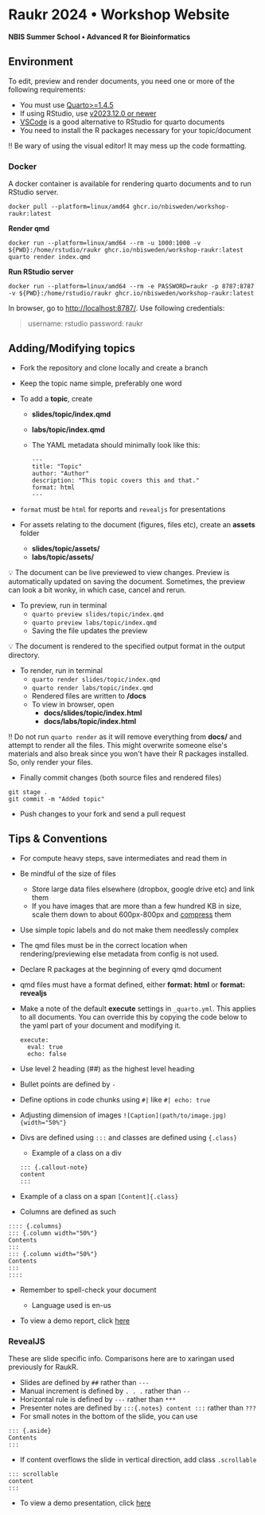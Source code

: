 # Raukr 2024 • Workshop Website  
**NBIS Summer School • Advanced R for Bioinformatics**

## Environment

To edit, preview and render documents, you need one or more of the following requirements:

- You must use [Quarto\>=1.4.5](https://quarto.org/docs/download/)
- If using RStudio, use [v2023.12.0 or newer](https://posit.co/download/rstudio-desktop/)
- [VSCode](https://arinbasu.medium.com/why-quarto-with-vscode-is-a-great-data-science-tool-f0a259d28702) is a good alternative to RStudio for quarto documents
- You need to install the R packages necessary for your topic/document

:bangbang: Be wary of using the visual editor! It may mess up the code formatting.

### Docker

A docker container is available for rendering quarto documents and to run RStudio server.

```
docker pull --platform=linux/amd64 ghcr.io/nbisweden/workshop-raukr:latest
```

**Render qmd**

```
docker run --platform=linux/amd64 --rm -u 1000:1000 -v ${PWD}:/home/rstudio/raukr ghcr.io/nbisweden/workshop-raukr:latest quarto render index.qmd
```

**Run RStudio server**

```
docker run --platform=linux/amd64 --rm -e PASSWORD=raukr -p 8787:8787 -v ${PWD}:/home/rstudio/raukr ghcr.io/nbisweden/workshop-raukr:latest
```

In browser, go to [http://localhost:8787/](http://localhost:8787/). Use following credentials:

> username: rstudio
> password: raukr

## Adding/Modifying topics

- Fork the repository and clone locally and create a branch
- Keep the topic name simple, preferably one word
- To add a **topic**, create
  - **slides/topic/index.qmd**
  - **labs/topic/index.qmd**
  - The YAML metadata should minimally look like this:

    ```         
    ---
    title: "Topic"
    author: "Author"
    description: "This topic covers this and that."
    format: html
    ---
    ```

- `format` must be `html` for reports and `revealjs` for presentations
- For assets relating to the document (figures, files etc), create an **assets** folder
  - **slides/topic/assets/**
  - **labs/topic/assets/**

:bulb: The document can be live previewed to view changes. Preview is automatically updated on saving the document. Sometimes, the preview can look a bit wonky, in which case, cancel and rerun.

- To preview, run in terminal
  - `quarto preview slides/topic/index.qmd`
  - `quarto preview labs/topic/index.qmd`
  - Saving the file updates the preview

:bulb: The document is rendered to the specified output format in the output directory.

- To render, run in terminal
  - `quarto render slides/topic/index.qmd`
  - `quarto render labs/topic/index.qmd`
  - Rendered files are written to **/docs**
  - To view in browser, open
    - **docs/slides/topic/index.html**
    - **docs/labs/topic/index.html**
    
:bangbang: Do not run `quarto render` as it will remove everything from **docs/** and attempt to render all the files. This might overwrite someone else's materials and also break since you won't have their R packages installed. So, only render your files.

- Finally commit changes (both source files and rendered files)

```
git stage .
git commit -m "Added topic"
```

- Push changes to your fork and send a pull request

## Tips & Conventions

- For compute heavy steps, save intermediates and read them in
- Be mindful of the size of files
  - Store large data files elsewhere (dropbox, google drive etc) and link them
  - If you have images that are more than a few hundred KB in size, scale them down to about 600px-800px and [compress](https://compressjpeg.com/) them
- Use simple topic labels and do not make them needlessly complex
- The qmd files must be in the correct location when rendering/previewing else metadata from config is not used. 
- Declare R packages at the beginning of every qmd document
- qmd files must have a format defined, either **format: html** or **format: revealjs**
- Make a note of the default **execute** settings in `_quarto.yml`. This applies to all documents. You can override this by copying the code below to the yaml part of your document and modifying it.

  ```
  execute:
    eval: true
    echo: false
  ```
  
- Use level 2 heading (##) as the highest level heading
- Bullet points are defined by `-`
- Define options in code chunks using `#|` like `#| echo: true`
- Adjusting dimension of images `![Caption](path/to/image.jpg){width="50%"}`
- Divs are defined using `:::` and classes are defined using `{.class}`
  - Example of a class on a div
  
  ```
  ::: {.callout-note}
  content
  :::
  ```
- Example of a class on a span `[Content]{.class}`
- Columns are defined as such

```
:::: {.columns}
::: {.column width="50%"}
Contents
:::
::: {.column width="50%"}
Contents
:::
::::
```

- Remember to spell-check your document
  - Language used is en-us

- To view a demo report, click [here](https://nbisweden.github.io/raukr-2024/labs/demo/)

### RevealJS

These are slide specific info. Comparisons here are to xaringan used previously for RaukR.

- Slides are defined by `##` rather than `---`
- Manual increment is defined by `. . .` rather than `--`
- Horizontal rule is defined by `---` rather than `***`
- Presenter notes are defined by `:::{.notes} content :::` rather than `???`
- For small notes in the bottom of the slide, you can use

```
::: {.aside}
Contents
:::
```

- If content overflows the slide in vertical direction, add class `.scrollable`

```
::: scrollable
content
:::
```

- To view a demo presentation, click [here](https://nbisweden.github.io/raukr-2024/slides/demo/) 
